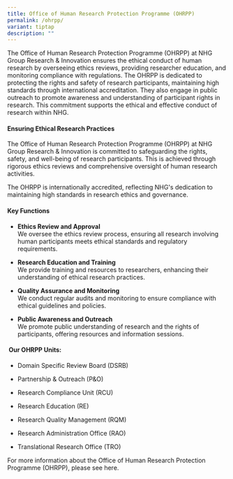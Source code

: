 ```yaml
---
title: Office of Human Research Protection Programme (OHRPP)
permalink: /ohrpp/
variant: tiptap
description: ""
---
```

<p>The Office of Human Research Protection Programme (OHRPP) at NHG Group
Research &amp; Innovation ensures the ethical conduct of human research
by overseeing ethics reviews, providing researcher education, and monitoring
compliance with regulations. The OHRPP is dedicated to protecting the rights
and safety of research participants, maintaining high standards through
international accreditation. They also engage in public outreach to promote
awareness and understanding of participant rights in research. This commitment
supports the ethical and effective conduct of research within NHG.</p>
<h4><strong>Ensuring Ethical Research Practices</strong></h4>
<p>The Office of Human Research Protection Programme (OHRPP) at NHG Group
Research &amp; Innovation is committed to safeguarding the rights, safety,
and well-being of research participants. This is achieved through rigorous
ethics reviews and comprehensive oversight of human research activities.</p>
<p>The OHRPP is internationally accredited, reflecting NHG's dedication to
maintaining high standards in research ethics and governance.</p>
<h4><strong>Key Functions</strong></h4>
<ul data-tight="true" class="tight">
<li>
<p><strong>Ethics Review and Approval</strong>
<br>We oversee the ethics review process, ensuring all research involving
human participants meets ethical standards and regulatory requirements.</p>
</li>
<li>
<p><strong>Research Education and Training</strong>
<br>We provide training and resources to researchers, enhancing their understanding
of ethical research practices.</p>
</li>
<li>
<p><strong>Quality Assurance and Monitoring</strong>
<br>We conduct regular audits and monitoring to ensure compliance with ethical
guidelines and policies.</p>
</li>
<li>
<p><strong>Public Awareness and Outreach</strong>
<br>We promote public understanding of research and the rights of participants,
offering resources and information sessions.</p>
</li>
</ul>
<h4>&nbsp;<strong>Our OHRPP Units:</strong></h4>
<ul data-tight="true" class="tight">
<li>
<p>Domain Specific Review Board (DSRB)</p>
</li>
<li>
<p>Partnership &amp; Outreach (P&amp;O)</p>
</li>
<li>
<p>Research Compliance Unit (RCU)</p>
</li>
<li>
<p>Research Education (RE)</p>
</li>
<li>
<p>Research Quality Management (RQM)</p>
</li>
<li>
<p>Research Administration Office (RAO)</p>
</li>
<li>
<p>Translational Research Office (TRO)</p>
</li>
</ul>
<p>For more information about the Office of Human Research Protection Programme
(OHRPP), please see here.</p>
<p></p>